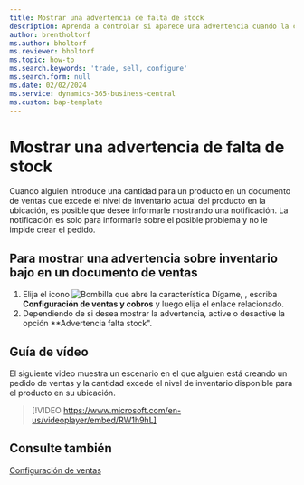 ```yaml
---
title: Mostrar una advertencia de falta de stock
description: Aprenda a controlar si aparece una advertencia cuando la cantidad de un pedido excede los niveles de inventario de un producto.
author: brentholtorf
ms.author: bholtorf
ms.reviewer: bholtorf
ms.topic: how-to
ms.search.keywords: 'trade, sell, configure'
ms.search.form: null
ms.date: 02/02/2024
ms.service: dynamics-365-business-central
ms.custom: bap-template
---
```


# Mostrar una advertencia de falta de stock

Cuando alguien introduce una cantidad para un producto en un documento de ventas que excede el nivel de inventario actual del producto en la ubicación, es posible que desee informarle mostrando una notificación. La notificación es solo para informarle sobre el posible problema y no le impide crear el pedido.

## Para mostrar una advertencia sobre inventario bajo en un documento de ventas

1. Elija el icono ![Bombilla que abre la característica Dígame](media/ui-search/search_small.png "Dígame qué desea hacer"), , escriba **Configuración de ventas y cobros** y luego elija el enlace relacionado.
1. Dependiendo de si desea mostrar la advertencia, active o desactive la opción **Advertencia falta stock".

## Guía de vídeo

El siguiente video muestra un escenario en el que alguien está creando un pedido de ventas y la cantidad excede el nivel de inventario disponible para el producto en su ubicación.

> [!VIDEO https://www.microsoft.com/en-us/videoplayer/embed/RW1h9hL]

## Consulte también

[Configuración de ventas](sales-setup-sales.md)
